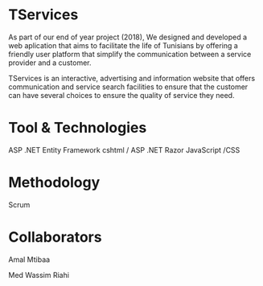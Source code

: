 # TServices

As part of our end of year project (2018), We designed and developed a web aplication that aims to facilitate the life of Tunisians by offering a friendly user platform that simplify the communication between a service provider and a customer.

TServices is an interactive, advertising and information website that offers communication and service search facilities to ensure that the customer can have several choices to ensure the quality of service they need.

# Tool & Technologies 

ASP .NET
Entity Framework
cshtml / ASP .NET Razor
JavaScript /CSS

# Methodology

Scrum

# Collaborators

Amal Mtibaa

Med Wassim Riahi

